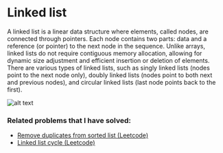 # Linked list

A linked list is a linear data structure where elements, called nodes, are connected through pointers. Each node contains two parts: data and a reference (or pointer) to the next node in the sequence. Unlike arrays, linked lists do not require contiguous memory allocation, allowing for dynamic size adjustment and efficient insertion or deletion of elements. There are various types of linked lists, such as singly linked lists (nodes point to the next node only), doubly linked lists (nodes point to both next and previous nodes), and circular linked lists (last node points back to the first).

![alt text](https://media.geeksforgeeks.org/wp-content/uploads/20220712172013/Singlelinkedlist.png)

### Related problems that I have solved:
- [Remove duplicates from sorted list (Leetcode)](https://leetcode.com/problems/remove-duplicates-from-sorted-list/)
- [Linked list cycle (Leetcode)](https://leetcode.com/problems/linked-list-cycle/)